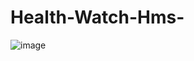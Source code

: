 # Health-Watch-Hms-
![image](https://user-images.githubusercontent.com/65900710/226111838-d5c6ef2b-6299-4ea3-ae94-242c762060f2.png)
